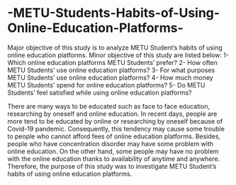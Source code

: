 # -METU-Students-Habits-of-Using-Online-Education-Platforms-
Major objective of this study is to analyze METU Student’s habits of using online education platforms.
Minor objective of this study are listed below:
1- Which online education platforms METU Students’ prefer?
2- How often METU Students’ use online education platforms?
3- For what purposes METU Students’ use online education platforms?
4- How much money METU Students’ spend for online education platforms?
5- Do METU Students’ feel satisfied while using online education platforms?

There are many ways to be educated such as face to face education, researching by oneself and online education. In recent days, people are more tend to be educated by online or researching by oneself because of Covid-19 pandemic. Consequently, this tendency may cause some trouble to people who cannot afford fees of online education platforms. Besides, people who have concentration disorder may have some problem with online education. On the other hand, some people may have no problem with the online education thanks to availability of anytime and anywhere. Therefore, the purpose of this study was to investigate METU Student’s habits of using online education platforms. 
